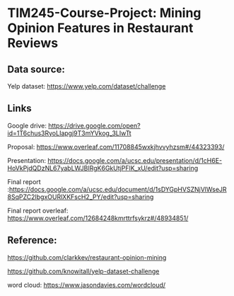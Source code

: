 # TIM245-Course-Project: Mining Opinion Features in Restaurant Reviews

## Data source:
Yelp dataset: https://www.yelp.com/dataset/challenge

## Links
Google drive: https://drive.google.com/open?id=1T6chus3RyoLIapgj9T3mYVkog_3LIwTt

Proposal: https://www.overleaf.com/11708845wxkjhvvyhzsm#/44323393/

Presentation: https://docs.google.com/a/ucsc.edu/presentation/d/1cH6E-HoVkPjdQDzNL67yabLWJBIRgK6GkUtjPFlK_xU/edit?usp=sharing

Final report :https://docs.google.com/a/ucsc.edu/document/d/1sDYGpHVSZNjVlWseJR8SqPZC2IbgxOURlXKFscH2_PY/edit?usp=sharing

Final report overleaf: https://www.overleaf.com/12684248kmrttrfsykrz#/48934851/

## Reference:

https://github.com/clarkkev/restaurant-opinion-mining

https://github.com/knowitall/yelp-dataset-challenge

word cloud: https://www.jasondavies.com/wordcloud/
